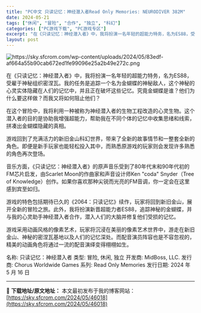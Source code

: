 ```yaml
---
title: "PC中文 只读记忆：神经潜入者Read Only Memories: NEURODIVER 382M"
date: 2024-05-21
tags: ["休闲", "冒险", "合作", "独立", "科幻"]
categories: ["PC游戏下载", "PC游戏专区"]
excerpt: "在《只读记忆：神经潜入者》中，我将扮演一名年轻的超能力特务，名为ES88，受雇于神秘组织密涅瓦。我的任务是追踪一个名为金蝴蝶的神秘敌人，这个神秘的心灵实体隐藏在人们的记忆中，并且正在破坏这些记忆。究竟金蝴蝶是谁？他们为什么要这样做？而我又将如何阻止他们？ 在这个冒险中，我将利用一种被称为神经潜入者的&hellip;"
layout: post
---
```


<img class="transparent aligncenter" src="https://sky.sfcrom.com/wp-content/uploads/2024/05/83edf-af664a55b90cab672ed1fe99096e25a2b49e272c.png" alt="https://sky.sfcrom.com/wp-content/uploads/2024/05/83edf-af664a55b90cab672ed1fe99096e25a2b49e272c.png" />

在《只读记忆：神经潜入者》中，我将扮演一名年轻的超能力特务，名为ES88，受雇于神秘组织密涅瓦。我的任务是追踪一个名为金蝴蝶的神秘敌人，这个神秘的心灵实体隐藏在人们的记忆中，并且正在破坏这些记忆。究竟金蝴蝶是谁？他们为什么要这样做？而我又将如何阻止他们？

在这个冒险中，我将利用一种被称为神经潜入者的生物工程改造的心灵生物。这个潜入者的目的是协助我增强超能力，帮助我在不同个体的记忆中收集思绪和线索，拼凑出金蝴蝶隐藏的真相。

游戏回到了充满活力的新旧金山科幻世界，带来了全新的故事情节和一整套全新的角色。即便是新手玩家也能轻松投入其中，而熟悉原游戏的玩家则会发现许多熟悉的角色再次登场。

音乐方面，《只读记忆：神经潜入者》的原声音乐受到了80年代末和90年代初的FM芯片启发，由Scarlet Moon的作曲家和声音设计师Ken "coda" Snyder（Tree of Knowledge）创作。如果你喜欢那种尖锐而光亮的FM音调，你一定会在这里感到宾至如归。

游戏的特色包括期待已久的《2064：只读记忆》续作，玩家将回到新旧金山，展开全新的冒险之旅。此外，我将扮演新晋超能力者ES88，追踪神秘的金蝴蝶，并与我的心灵助手神经潜入者合作，潜入人们的大脑并修复他们受损的记忆。

游戏采用动画风格的像素艺术，玩家将沉浸在美丽的像素艺术世界中，游走在新旧金山、神秘的密涅瓦基地以及人们的记忆深处。而配音演员阵容也是不容忽视的，精美的动画角色将通过一流的配音演绎变得栩栩如生。

名称: 只读记忆：神经潜入者
类型: 冒险, 休闲, 独立
开发商: MidBoss, LLC.
发行商: Chorus Worldwide Games
系列: Read Only Memories
发行日期: 2024 年 5 月 16 日

---
📖 **下载地址/原文地址：** 本文最初发布于我的博客网站：[https://sky.sfcrom.com/2024/05/46018](https://sky.sfcrom.com/2024/05/46018)
